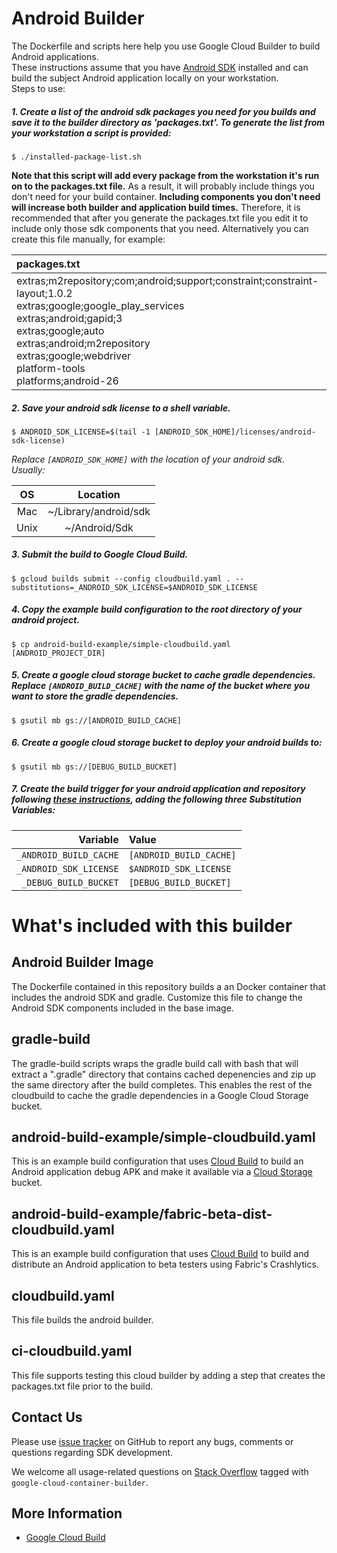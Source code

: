 # Android Builder
The Dockerfile and scripts here help you use Google Cloud Builder to build Android applications.  
These instructions assume that you have [Android SDK](https://developer.android.com/studio/index.html) installed and can build the subject Android application locally on your workstation.  
Steps to use:

##### 1. Create a list of the android sdk packages you need for you builds and save it to the builder directory as 'packages.txt'.  To generate the list from your workstation a script is provided: 

  ```
  $ ./installed-package-list.sh
  ```
**Note that this script will add every package from the workstation it's run on to the packages.txt file.** As a result, it will probably include things you don't need for your build container.  **Including components you don't need will increase both builder and application build times.**  Therefore, it is recommended that after you generate the packages.txt file you edit it to include only those sdk components that you need. Alternatively you can create this file manually, for example: 

  packages.txt |  
  :-----------|
  extras;m2repository;com;android;support;constraint;constraint-layout;1.0.2   <br/> extras;google;google_play_services <br/> extras;android;gapid;3 <br/>extras;google;auto <br/> extras;android;m2repository <br/>extras;google;webdriver <br/> platform-tools <br/> platforms;android-26 <br/>|


##### 2. Save your android sdk license to a shell variable. 
  ```
  $ ANDROID_SDK_LICENSE=$(tail -1 [ANDROID_SDK_HOME]/licenses/android-sdk-license)
  ```
 
  *Replace `[ANDROID_SDK_HOME]` with the location of your android sdk.*  
 *Usually:* 
  
  OS | Location 
  :---:|:---------:| 
  Mac | ~/Library/android/sdk |
  Unix | ~/Android/Sdk |


##### 3. Submit the build to Google Cloud Build.

  ```
  $ gcloud builds submit --config cloudbuild.yaml . --substitutions=_ANDROID_SDK_LICENSE=$ANDROID_SDK_LICENSE
  ```

##### 4. Copy the example build configuration to the root directory of your android project. 
  
  ```
  $ cp android-build-example/simple-cloudbuild.yaml [ANDROID_PROJECT_DIR]

  ```
##### 5. Create a google cloud storage bucket to cache gradle dependencies. Replace `[ANDROID_BUILD_CACHE]` with the name of the bucket where you want to store the gradle dependencies.

  ```
  $ gsutil mb gs://[ANDROID_BUILD_CACHE]
  ```
##### 6. Create a google cloud storage bucket to deploy your android builds to: 
 
  ```
  $ gsutil mb gs://[DEBUG_BUILD_BUCKET]
  ```

##### 7. Create the build trigger for your android application and repository following [these instructions](https://cloud.google.com/cloud-build/docs/running-builds/automate-builds), *adding the following three Substitution Variables*: 

Variable | Value 
---------------------:|:----------|
`_ANDROID_BUILD_CACHE`  | `[ANDROID_BUILD_CACHE]`
`_ANDROID_SDK_LICENSE`  | `$ANDROID_SDK_LICENSE`
`_DEBUG_BUILD_BUCKET`        | `[DEBUG_BUILD_BUCKET]`
   


# What's included with this builder
## Android Builder Image 
The Dockerfile contained in this repository builds a an Docker container that includes the android SDK and gradle.  Customize this file to change the Android SDK components included in the base image.  

## gradle-build
The gradle-build scripts wraps the gradle build call with bash that will extract a ".gradle" directory that contains cached depenencies and zip up the same directory after the build completes.  This enables the rest of the cloudbuild to cache the gradle dependencies in a Google Cloud Storage bucket. 

## android-build-example/simple-cloudbuild.yaml
This is an example build configuration that uses [Cloud Build](https://cloud.google.com/cloud-build/) to build an Android application debug APK and make it available via a [Cloud Storage](https://cloud.google.com/storage/docs/) bucket.

## android-build-example/fabric-beta-dist-cloudbuild.yaml
This is an example build configuration that uses [Cloud Build](https://cloud.google.com/cloud-build/) to build and distribute an Android application to beta testers using Fabric's Crashlytics. 

## cloudbuild.yaml 
This file builds the android builder.

## ci-cloudbuild.yaml
This file supports testing this cloud builder by adding a step that creates the packages.txt file prior to the build.

## Contact Us

Please use [issue tracker](https://github.com/GoogleCloudPlatform/android-cloud-build/issues)
on GitHub to report any bugs, comments or questions regarding SDK development.

We welcome all usage-related questions on [Stack Overflow](http://stackoverflow.com/questions/tagged/google-android-cloud-build)
tagged with `google-cloud-container-builder`.

## More Information

* [Google Cloud Build](https://cloud.google.com/cloud-build/docs/)

